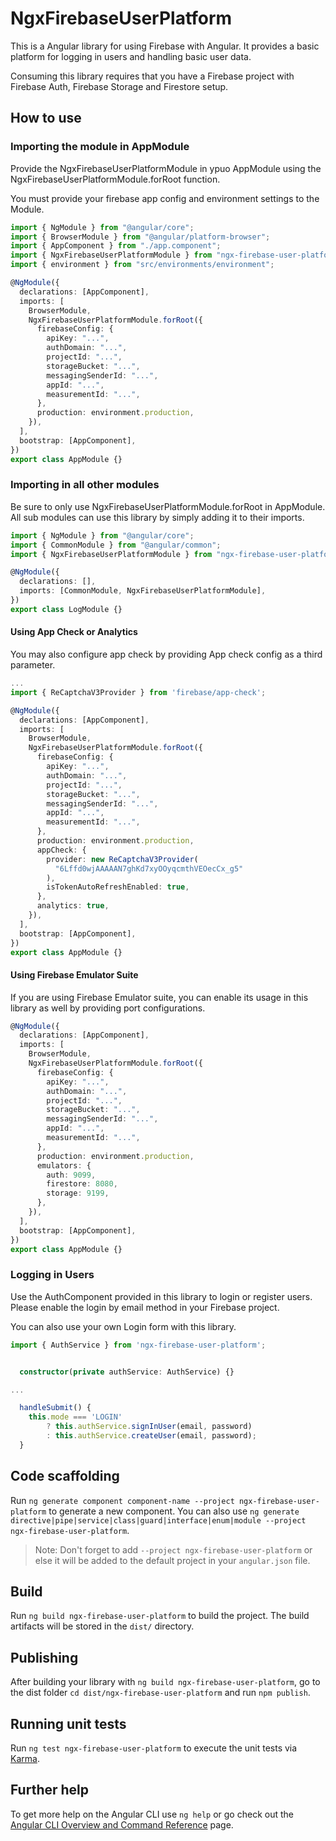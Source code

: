 # NgxFirebaseUserPlatform

This is a Angular library for using Firebase with Angular. It provides a basic platform for logging in users and handling basic user data.

Consuming this library requires that you have a Firebase project with Firebase Auth, Firebase Storage and Firestore setup.

## How to use

### Importing the module in AppModule

Provide the NgxFirebaseUserPlatformModule in ypuo AppModule using the NgxFirebaseUserPlatformModule.forRoot function.

You must provide your firebase app config and environment settings to the Module.

```typescript
import { NgModule } from "@angular/core";
import { BrowserModule } from "@angular/platform-browser";
import { AppComponent } from "./app.component";
import { NgxFirebaseUserPlatformModule } from "ngx-firebase-user-platform";
import { environment } from "src/environments/environment";

@NgModule({
  declarations: [AppComponent],
  imports: [
    BrowserModule,
    NgxFirebaseUserPlatformModule.forRoot({
      firebaseConfig: {
        apiKey: "...",
        authDomain: "...",
        projectId: "...",
        storageBucket: "...",
        messagingSenderId: "...",
        appId: "...",
        measurementId: "...",
      },
      production: environment.production,
    }),
  ],
  bootstrap: [AppComponent],
})
export class AppModule {}
```

### Importing in all other modules

Be sure to only use NgxFirebaseUserPlatformModule.forRoot in AppModule. All sub modules can use this library by simply adding it to their imports.

```typescript
import { NgModule } from "@angular/core";
import { CommonModule } from "@angular/common";
import { NgxFirebaseUserPlatformModule } from "ngx-firebase-user-platform";

@NgModule({
  declarations: [],
  imports: [CommonModule, NgxFirebaseUserPlatformModule],
})
export class LogModule {}
```

#### Using App Check or Analytics

You may also configure app check by providing App check config as a third parameter.

```typescript
...
import { ReCaptchaV3Provider } from 'firebase/app-check';

@NgModule({
  declarations: [AppComponent],
  imports: [
    BrowserModule,
    NgxFirebaseUserPlatformModule.forRoot({
      firebaseConfig: {
        apiKey: "...",
        authDomain: "...",
        projectId: "...",
        storageBucket: "...",
        messagingSenderId: "...",
        appId: "...",
        measurementId: "...",
      },
      production: environment.production,
      appCheck: {
        provider: new ReCaptchaV3Provider(
          "6Lffd0wjAAAAAN7ghKd7xyOOyqcmthVEOecCx_g5"
        ),
        isTokenAutoRefreshEnabled: true,
      },
      analytics: true,
    }),
  ],
  bootstrap: [AppComponent],
})
export class AppModule {}
```

#### Using Firebase Emulator Suite

If you are using Firebase Emulator suite, you can enable its usage in this library as well by providing port configurations.

```typescript
@NgModule({
  declarations: [AppComponent],
  imports: [
    BrowserModule,
    NgxFirebaseUserPlatformModule.forRoot({
      firebaseConfig: {
        apiKey: "...",
        authDomain: "...",
        projectId: "...",
        storageBucket: "...",
        messagingSenderId: "...",
        appId: "...",
        measurementId: "...",
      },
      production: environment.production,
      emulators: {
        auth: 9099,
        firestore: 8080,
        storage: 9199,
      },
    }),
  ],
  bootstrap: [AppComponent],
})
export class AppModule {}
```

### Logging in Users

Use the AuthComponent provided in this library to login or register users. Please enable the login by email method in your Firebase project.

You can also use your own Login form with this library.

```typescript
import { AuthService } from 'ngx-firebase-user-platform';


  constructor(private authService: AuthService) {}

...

  handleSubmit() {
    this.mode === 'LOGIN'
        ? this.authService.signInUser(email, password)
        : this.authService.createUser(email, password);
  }
```

## Code scaffolding

Run `ng generate component component-name --project ngx-firebase-user-platform` to generate a new component. You can also use `ng generate directive|pipe|service|class|guard|interface|enum|module --project ngx-firebase-user-platform`.

> Note: Don't forget to add `--project ngx-firebase-user-platform` or else it will be added to the default project in your `angular.json` file.

## Build

Run `ng build ngx-firebase-user-platform` to build the project. The build artifacts will be stored in the `dist/` directory.

## Publishing

After building your library with `ng build ngx-firebase-user-platform`, go to the dist folder `cd dist/ngx-firebase-user-platform` and run `npm publish`.

## Running unit tests

Run `ng test ngx-firebase-user-platform` to execute the unit tests via [Karma](https://karma-runner.github.io).

## Further help

To get more help on the Angular CLI use `ng help` or go check out the [Angular CLI Overview and Command Reference](https://angular.io/cli) page.
